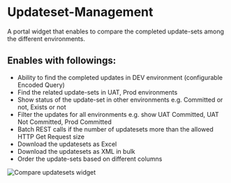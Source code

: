 # Updateset-Management
A portal widget that enables to compare the completed update-sets among the different environments.

## Enables with followings:
- Ability to find the completed updates in DEV environment (configurable Encoded Query)
- Find the related update-sets in UAT, Prod environments
- Show status of the update-set in other environments e.g. Committed or not, Exists or not
- Filter the updates for all environments e.g. show UAT Committed, UAT Not Committed, Prod Committed
- Batch REST calls if the number of updatesets more than the allowed HTTP Get Request size
- Download the updatesets as Excel
- Download the updatesets as XML in bulk
- Order the update-sets based on different columns

![Compare updatesets widget](https://github.com/RahmanM/Updateset-Management/blob/main/updatesetv2.png)

